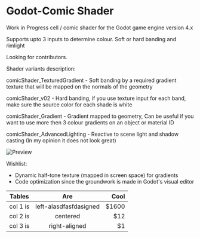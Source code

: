 # Godot-Comic Shader
Work in Progress cell / comic shader for the Godot game engine version 4.x

Supports upto 3 inputs to determine colour. Soft or hard banding and rimlight

Looking for contributors.

Shader variants description:

comicShader_TexturedGradient	- Soft banding by a required gradient texture that will be mapped on the normals of the geometry

comicShader_v02					- Hard banding, if you use texture input for each band, make sure the source color for each shade is white

comicShader_Gradient 			- Gradient mapped to geometry, Can be useful if you want to use more then 3 colour gradients on an object or material ID

comicShader_AdvancedLighting	- Reactive to scene light and shadow casting (In my opinion it does not look great)


![Preview](https://i.postimg.cc/Dy3bTN6K/kyubuscomicshader4.jpg)

Wishlist:
- Dynamic half-tone texture (mapped in screen space) for gradients
- Code optimization since the groundwork is made in Godot's visual editor

| Tables   |      Are      |  Cool |
|----------|:-------------:|------:|
| col 1 is |  left-alasdfasfdasigned | $1600 |
| col 2 is |    centered   |   $12 |
| col 3 is | right-aligned |    $1 |
